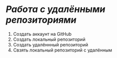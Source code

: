 # ***Работа с удалёнными репозиториями***

1. Создать аккаунт на GitHub
2. Создать локальный репозиторий
3. Создать удалённный репозиторий 
4. Свзять локальный репозиторий с удалённым
